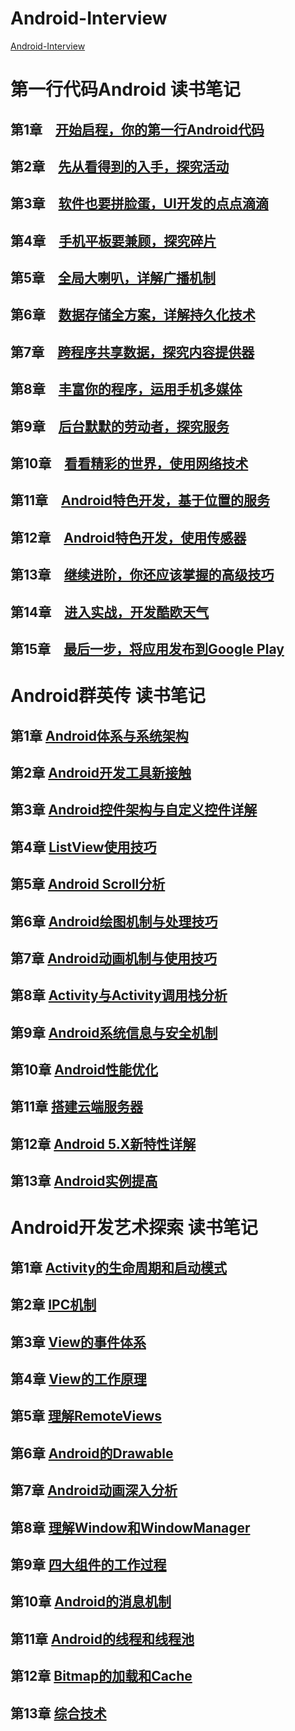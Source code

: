 ﻿# Android-Interview

[Android-Interview](https://github.com/LuckyTerry/Android-Interview)

# 第一行代码Android 读书笔记

## 第1章　[开始启程，你的第一行Android代码](https://github.com/LuckyTerry/ReadingNotes/blob/master/%E7%AC%AC%E4%B8%80%E8%A1%8C%E4%BB%A3%E7%A0%81/%E7%AC%AC1%E7%AB%A0%20%E5%BC%80%E5%A7%8B%E5%90%AF%E7%A8%8B%EF%BC%8C%E4%BD%A0%E7%9A%84%E7%AC%AC%E4%B8%80%E8%A1%8CAndroid%E4%BB%A3%E7%A0%81.md)

## 第2章　[先从看得到的入手，探究活动](https://github.com/LuckyTerry/ReadingNotes/blob/master/%E7%AC%AC%E4%B8%80%E8%A1%8C%E4%BB%A3%E7%A0%81/%E7%AC%AC2%E7%AB%A0%20%E5%85%88%E4%BB%8E%E7%9C%8B%E5%BE%97%E5%88%B0%E7%9A%84%E5%85%A5%E6%89%8B%EF%BC%8C%E6%8E%A2%E7%A9%B6%E6%B4%BB%E5%8A%A8.md)

## 第3章　[软件也要拼脸蛋，UI开发的点点滴滴](https://github.com/LuckyTerry/ReadingNotes/blob/master/%E7%AC%AC%E4%B8%80%E8%A1%8C%E4%BB%A3%E7%A0%81/%E7%AC%AC3%E7%AB%A0%20%E8%BD%AF%E4%BB%B6%E4%B9%9F%E8%A6%81%E6%8B%BC%E8%84%B8%E8%9B%8B%EF%BC%8CUI%E5%BC%80%E5%8F%91%E7%9A%84%E7%82%B9%E7%82%B9%E6%BB%B4%E6%BB%B4.md)

## 第4章　[手机平板要兼顾，探究碎片 ](https://github.com/LuckyTerry/ReadingNotes/blob/master/%E7%AC%AC%E4%B8%80%E8%A1%8C%E4%BB%A3%E7%A0%81/%E7%AC%AC4%E7%AB%A0%20%E6%89%8B%E6%9C%BA%E5%B9%B3%E6%9D%BF%E8%A6%81%E5%85%BC%E9%A1%BE%EF%BC%8C%E6%8E%A2%E7%A9%B6%E7%A2%8E%E7%89%87.md)

## 第5章　[全局大喇叭，详解广播机制](https://github.com/LuckyTerry/ReadingNotes/blob/master/%E7%AC%AC%E4%B8%80%E8%A1%8C%E4%BB%A3%E7%A0%81/%E7%AC%AC5%E7%AB%A0%20%E5%85%A8%E5%B1%80%E5%A4%A7%E5%96%87%E5%8F%AD%EF%BC%8C%E8%AF%A6%E8%A7%A3%E5%B9%BF%E6%92%AD%E6%9C%BA%E5%88%B6.md)

## 第6章　[数据存储全方案，详解持久化技术](https://github.com/LuckyTerry/ReadingNotes/blob/master/%E7%AC%AC%E4%B8%80%E8%A1%8C%E4%BB%A3%E7%A0%81/%E7%AC%AC6%E7%AB%A0%20%E6%95%B0%E6%8D%AE%E5%AD%98%E5%82%A8%E5%85%A8%E6%96%B9%E6%A1%88%EF%BC%8C%E8%AF%A6%E8%A7%A3%E6%8C%81%E4%B9%85%E5%8C%96%E6%8A%80%E6%9C%AF.md)

## 第7章　[跨程序共享数据，探究内容提供器 ](https://github.com/LuckyTerry/ReadingNotes/blob/master/%E7%AC%AC%E4%B8%80%E8%A1%8C%E4%BB%A3%E7%A0%81/%E7%AC%AC7%E7%AB%A0%20%E8%B7%A8%E7%A8%8B%E5%BA%8F%E5%85%B1%E4%BA%AB%E6%95%B0%E6%8D%AE%EF%BC%8C%E6%8E%A2%E7%A9%B6%E5%86%85%E5%AE%B9%E6%8F%90%E4%BE%9B%E5%99%A8.md)

## 第8章　[丰富你的程序，运用手机多媒体 ](https://github.com/LuckyTerry/ReadingNotes/blob/master/%E7%AC%AC%E4%B8%80%E8%A1%8C%E4%BB%A3%E7%A0%81/%E7%AC%AC8%E7%AB%A0%20%E4%B8%B0%E5%AF%8C%E4%BD%A0%E7%9A%84%E7%A8%8B%E5%BA%8F%EF%BC%8C%E8%BF%90%E7%94%A8%E6%89%8B%E6%9C%BA%E5%A4%9A%E5%AA%92%E4%BD%93.md)

## 第9章　[后台默默的劳动者，探究服务](https://github.com/LuckyTerry/ReadingNotes/blob/master/%E7%AC%AC%E4%B8%80%E8%A1%8C%E4%BB%A3%E7%A0%81/%E7%AC%AC9%E7%AB%A0%20%E5%90%8E%E5%8F%B0%E9%BB%98%E9%BB%98%E7%9A%84%E5%8A%B3%E5%8A%A8%E8%80%85%EF%BC%8C%E6%8E%A2%E7%A9%B6%E6%9C%8D%E5%8A%A1.md)

## 第10章　[看看精彩的世界，使用网络技术](https://github.com/LuckyTerry/ReadingNotes/blob/master/%E7%AC%AC%E4%B8%80%E8%A1%8C%E4%BB%A3%E7%A0%81/%E7%AC%AC10%E7%AB%A0%20%E7%9C%8B%E7%9C%8B%E7%B2%BE%E5%BD%A9%E7%9A%84%E7%BD%91%E7%BB%9C%E4%B8%96%E7%95%8C%EF%BC%8C%E4%BD%BF%E7%94%A8%E7%BD%91%E7%BB%9C%E6%8A%80%E6%9C%AF.md)

## 第11章　[Android特色开发，基于位置的服务]()


## 第12章　[Android特色开发，使用传感器](https://github.com/LuckyTerry/ReadingNotes/blob/master/%E7%AC%AC%E4%B8%80%E8%A1%8C%E4%BB%A3%E7%A0%81/%E7%AC%AC12%E7%AB%A0%20Android%E7%89%B9%E8%89%B2%E5%BC%80%E5%8F%91%EF%BC%8C%E4%BD%BF%E7%94%A8%E4%BC%A0%E6%84%9F%E5%99%A8.md)

## 第13章　[继续进阶，你还应该掌握的高级技巧 ]()

## 第14章　[进入实战，开发酷欧天气 ]()

## 第15章　[最后一步，将应用发布到Google Play]()


# Android群英传 读书笔记

## 第1章 [Android体系与系统架构]()

## 第2章 [Android开发工具新接触]()

## 第3章 [Android控件架构与自定义控件详解]()

## 第4章 [ListView使用技巧]()

## 第5章 [Android Scroll分析]()

## 第6章 [Android绘图机制与处理技巧]()

## 第7章 [Android动画机制与使用技巧]()

## 第8章 [Activity与Activity调用栈分析]()

## 第9章 [Android系统信息与安全机制]()

## 第10章 [Android性能优化]()

## 第11章 [搭建云端服务器]()

## 第12章 [Android 5.X新特性详解]()

## 第13章 [Android实例提高]()

# Android开发艺术探索 读书笔记

## 第1章 [Activity的生命周期和启动模式]()

## 第2章 [IPC机制]()

## 第3章 [View的事件体系]()

## 第4章 [View的工作原理]()

## 第5章 [理解RemoteViews]()

## 第6章 [Android的Drawable]()

## 第7章 [Android动画深入分析]()

## 第8章 [理解Window和WindowManager]()

## 第9章 [四大组件的工作过程]()

## 第10章 [Android的消息机制]()

## 第11章 [Android的线程和线程池]()

## 第12章 [Bitmap的加载和Cache]()

## 第13章 [综合技术]()

